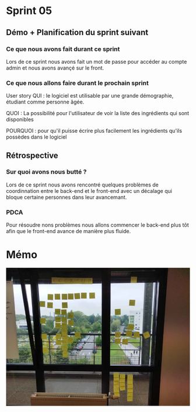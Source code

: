 # Sprint 05

## Démo + Planification du sprint suivant

### Ce que nous avons fait durant ce sprint

Lors de ce sprint nous avons fait un mot de passe pour accéder au compte admin et nous avons avançé sur le front.

### Ce que nous allons faire durant le prochain sprint

User story
QUI : le logiciel est utilisable par une grande démographie, étudiant comme personne âgée.

QUOI : La possibilité pour l'utilisateur de voir la liste des ingrédients qui sont disponibles 
  
POURQUOI : pour qu'il puisse écrire plus facilement les ingrédients qu'ils possèdes dans le logiciel

## Rétrospective

### Sur quoi avons nous butté ?

Lors de ce sprint nous avons rencontré quelques problèmes de coordinnation entre le back-end et le front-end avec un décalage qui bloque certaine personnes dans leur avancemant.

### PDCA

Pour résoudre nons problèmes nous allons commencer le back-end plus tôt afin que le front-end avance de manière plus fluide.

# Mémo

![image radiateur](./radiateur.jpg "radiateur")